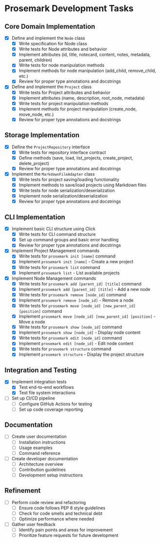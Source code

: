 # Prosemark Development Tasks

## Core Domain Implementation

- [x] Define and implement the `Node` class
  - [x] Write specification for Node class
  - [x] Write tests for Node attributes and behavior
  - [x] Implement attributes (id, title, notecard, content, notes, metadata, parent, children)
  - [x] Write tests for node manipulation methods
  - [x] Implement methods for node manipulation (add_child, remove_child, etc.)
  - [x] Review for proper type annotations and docstrings

- [x] Define and implement the `Project` class
  - [x] Write tests for Project attributes and behavior
  - [x] Implement attributes (name, description, root_node, metadata)
  - [x] Write tests for project manipulation methods
  - [x] Implement methods for project manipulation (create_node, move_node, etc.)
  - [x] Review for proper type annotations and docstrings

## Storage Implementation

- [x] Define the `ProjectRepository` interface
  - [x] Write tests for repository interface contract
  - [x] Define methods (save, load, list_projects, create_project, delete_project)
  - [x] Review for proper type annotations and docstrings

- [x] Implement the `MarkdownFileAdapter` class
  - [x] Write tests for project saving/loading functionality
  - [x] Implement methods to save/load projects using Markdown files
  - [x] Write tests for node serialization/deserialization
  - [x] Implement node serialization/deserialization
  - [x] Review for proper type annotations and docstrings

## CLI Implementation

- [x] Implement basic CLI structure using Click
  - [x] Write tests for CLI command structure
  - [x] Set up command groups and basic error handling
  - [x] Review for proper type annotations and docstrings

- [x] Implement Project Management commands
  - [x] Write tests for `prosemark init [name]` command
  - [x] Implement `prosemark init [name]` - Create a new project
  - [x] Write tests for `prosemark list` command
  - [x] Implement `prosemark list` - List available projects

- [x] Implement Node Management commands
  - [x] Write tests for `prosemark add [parent_id] [title]` command
  - [x] Implement `prosemark add [parent_id] [title]` - Add a new node
  - [x] Write tests for `prosemark remove [node_id]` command
  - [x] Implement `prosemark remove [node_id]` - Remove a node
  - [x] Write tests for `prosemark move [node_id] [new_parent_id] [position]` command
  - [x] Implement `prosemark move [node_id] [new_parent_id] [position]` - Move a node
  - [x] Write tests for `prosemark show [node_id]` command
  - [x] Implement `prosemark show [node_id]` - Display node content
  - [x] Write tests for `prosemark edit [node_id]` command
  - [x] Implement `prosemark edit [node_id]` - Edit node content
  - [x] Write tests for `prosemark structure` command
  - [x] Implement `prosemark structure` - Display the project structure

## Integration and Testing

- [x] Implement integration tests
  - [x] Test end-to-end workflows
  - [x] Test file system interactions

- [ ] Set up CI/CD pipeline
  - [ ] Configure GitHub Actions for testing
  - [ ] Set up code coverage reporting

## Documentation

- [ ] Create user documentation
  - [ ] Installation instructions
  - [ ] Usage examples
  - [ ] Command reference

- [ ] Create developer documentation
  - [ ] Architecture overview
  - [ ] Contribution guidelines
  - [ ] Development setup instructions

## Refinement

- [ ] Perform code review and refactoring
  - [ ] Ensure code follows PEP 8 style guidelines
  - [ ] Check for code smells and technical debt
  - [ ] Optimize performance where needed

- [ ] Gather user feedback
  - [ ] Identify pain points and areas for improvement
  - [ ] Prioritize feature requests for future development
